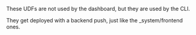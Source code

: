 These UDFs are not used by the dashboard, but they are used by the CLI.

They get deployed with a backend push, just like the \_system/frontend ones.
